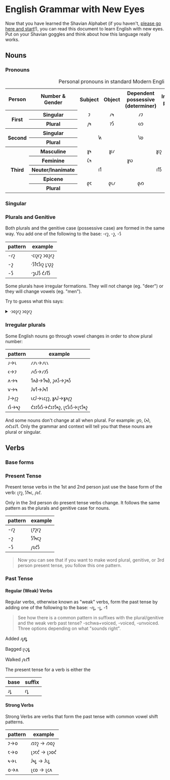 # English Grammar with New Eyes

Now that you have learned the Shavian Alphabet (if you haven't, [please go here and start](https://shavian.school/index.html?l=0)!), you can read this document to learn English with new eyes. Put on your Shavian goggles and think about how this language really works.

## Nouns

### Pronouns

<table style="text-align:center">
<caption>Personal pronouns in standard Modern English</caption>
<tbody><tr>
<th>Person
</th>
<th colspan="2">Number &amp; Gender
</th>
<th>Subject</th>
<th>Object</th>
<th>Dependent possessive (determiner)</th>
<th>Independent possessive</th>
<th>Reflexive</th></tr>
<tr>
<th rowspan="2">First
</th>
<th colspan="2">Singular
</th>
<td>𐑲</td>
<td>𐑥𐑰</td>
<td>𐑥𐑲</td>
<td>𐑥𐑲𐑯</td>
<td>𐑥𐑲𐑕𐑧𐑤𐑓</td></tr>
<tr>
<th colspan="2">Plural
</th>
<td>𐑢𐑰</td>
<td>𐑳𐑕</td>
<td>𐑬𐑼</td>
<td>𐑬𐑼𐑟</td>
<td>𐑬𐑼𐑕𐑧𐑤𐑝𐑟</td></tr>
<tr>
<th rowspan="2">Second</th>
<th colspan="2">Singular</th>
<td colspan="2" rowspan="2">𐑿</td>
<td rowspan="2">𐑘𐑹</td>
<td rowspan="2">𐑘𐑹𐑟</td>
<td>𐑘𐑹𐑕𐑧𐑤𐑓</td></tr>
<tr>
<th colspan="2">Plural</th>
<td>𐑘𐑹𐑕𐑧𐑤𐑝𐑟</td></tr>
<tr>
<th colspan="2" rowspan="5">Third</th>
<th>Masculine</th>
<td>𐑣𐑰</td>
<td>𐑣𐑦𐑥</td>
<td colspan="2">𐑣𐑦𐑟</td>
<td>𐑣𐑦𐑥𐑕𐑧𐑤𐑓</td></tr>
<tr>
<th>Feminine
</th>
<td>𐑖𐑰</td>
<td colspan="2">𐑣𐑻</td>
<td>𐑣𐑻𐑟</td>
<td>𐑣𐑻𐑕𐑧𐑤𐑓</td></tr>
<tr>
<th>Neuter/Inanimate</th>
<td colspan="2">𐑦𐑑</td>
<td colspan="2">𐑦𐑑𐑕</td>
<td>𐑦𐑑𐑕𐑧𐑤𐑓</td></tr>
<tr>
<th>Epicene</th>
<td rowspan="2">𐑞𐑱</td>
<td rowspan="2">𐑞𐑧𐑥</td>
<td rowspan="2">𐑞𐑺</td>
<td rowspan="2">𐑞𐑺𐑟</td>
<td>𐑞𐑧𐑥𐑕𐑧𐑤𐑓</td></tr>
<tr>
<th>Plural</th>
<td>𐑞𐑧𐑥𐑕𐑧𐑤𐑝𐑟</td></tr>
</tbody></table>

### Singular

### Plurals and Genitive

Both plurals and the genitive case (possessive case) are formed in the same way. You add one of the following to the base: -𐑩𐑟, -𐑟, -𐑕

| pattern | example | 
| --- | --- |
| -𐑩𐑟 | ·𐑤𐑦𐑟𐑩𐑟 𐑮𐑴𐑟𐑩𐑟 |
| -𐑟 | ·𐑕𐑑𐑱𐑕𐑦𐑟 𐑛𐑪𐑜𐑟 |
| -𐑕 | ·𐑡𐑧𐑓𐑕 𐑒𐑨𐑑𐑕 |

Some plurals have irregular formations. They will not change (eg. "deer") or they will change vowels (eg. "men").



Try to guess what this says:

<details>
    <summary>·𐑮𐑴𐑟𐑩𐑟 𐑮𐑴𐑟𐑩𐑟</summary>
    <p>Rosa's roses</p>
</details>

### Irregular plurals

Some English nouns go through vowel changes in order to show plural number:

| pattern | example | 
| --- | --- |
|𐑨->𐑧 | 𐑥𐑨𐑯->𐑥𐑧𐑯 |
|𐑬->𐑲 | 𐑥𐑬𐑕->𐑥𐑲𐑕 |
| 𐑵->𐑰 | 𐑑𐑵𐑔->𐑑𐑰𐑔, 𐑜𐑵𐑕->𐑜𐑰𐑕 |
| 𐑫->𐑰 | 𐑓𐑫𐑑->𐑓𐑰𐑑|
| 𐑓->𐑝𐑟 | 𐑧𐑤𐑓->𐑧𐑤𐑝𐑟, 𐑣𐑵𐑓->𐑣𐑵𐑝𐑟 |
| 𐑦𐑕->𐑰𐑟 | 𐑒𐑮𐑲𐑕𐑦𐑕->𐑒𐑮𐑲𐑕𐑰𐑟, 𐑚𐑱𐑕𐑦𐑕->𐑚𐑱𐑕𐑰𐑟 |

And some nouns don't change at all when plural. For example: 𐑛𐑽, 𐑖𐑰𐑐, 𐑺𐑒𐑮𐑭𐑓𐑑. Only the grammar and context will tell you that these nouns are plural or singular.

## Verbs

### Base forms

### Present Tense

Present tense verbs in the 1st and 2nd person just use the base form of the verb: 𐑚𐑳𐑟, 𐑕𐑑𐑰𐑤, 𐑢𐑷𐑒.

Only in the 3rd person do present tense verbs change. It follows the same pattern as the plurals and genitive case for nouns.

| pattern | example | 
| --- | --- |
| -𐑩𐑟 | 𐑚𐑳𐑟𐑩𐑟 |
| -𐑟 | 𐑕𐑑𐑰𐑤𐑟 |
| -𐑕 | 𐑢𐑷𐑒𐑕 |

<blockquote>
    Now you can see that if you want to make word plural, genitive, or 3rd person present tense, you follow this one pattern.
</blockquote>

### Past Tense

#### Regular (Weak) Verbs

Regular verbs, otherwise known as "weak" verbs, form the past tense by adding one of the following to the base: -𐑩𐑛, -𐑛, -𐑑

<blockquote>
    See how there is a common pattern in suffixes with the plural/genitive and the weak verb past tense? -schwa+voiced, -voiced, -unvoiced. Three options depending on what "sounds right".
</blockquote>

Added 𐑨𐑛**𐑩𐑛**

Bagged 𐑚𐑧𐑜**𐑛**

Walked 𐑢𐑷𐑒**𐑑**

The present tense for a verb is either the 

| base | suffix | 
| --- | --- |
| 𐑨𐑛 | 𐑩𐑛 |


#### Strong Verbs

Strong Verbs are verbs that form the past tense with common vowel shift patterns.

| pattern | example | 
| --- | --- |
| 𐑲->𐑴 | 𐑼𐑲𐑟 -> 𐑼𐑴𐑟 |
| 𐑱->𐑴 | 𐑚𐑮𐑱𐑒 -> 𐑚𐑮𐑴𐑒 |
| 𐑰->𐑧 | 𐑓𐑰𐑛 -> 𐑓𐑧𐑛 |
| 𐑴->𐑵 | 𐑚𐑤𐑴 -> 𐑚𐑤𐑵 |



